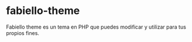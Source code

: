 # fabiello-theme
Fabiello theme es un tema en PHP que puedes modificar y utilizar para tus propios fines.
